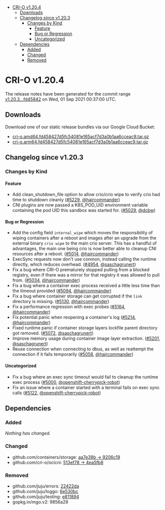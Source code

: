 - [CRI-O v1.20.4](#cri-o-v1204)
  - [Downloads](#downloads)
  - [Changelog since v1.20.3](#changelog-since-v1203)
    - [Changes by Kind](#changes-by-kind)
      - [Feature](#feature)
      - [Bug or Regression](#bug-or-regression)
      - [Uncategorized](#uncategorized)
  - [Dependencies](#dependencies)
    - [Added](#added)
    - [Changed](#changed)
    - [Removed](#removed)

# CRI-O v1.20.4

The release notes have been generated for the commit range
[v1.20.3...fd45842](https://github.com/cri-o/cri-o/compare/v1.20.3...fd458427d5fc54081e165acf7d3a0b1aa6cceac9) on Wed, 01 Sep 2021 00:37:00 UTC.

## Downloads

Download one of our static release bundles via our Google Cloud Bucket:

- [cri-o.amd64.fd458427d5fc54081e165acf7d3a0b1aa6cceac9.tar.gz](https://storage.googleapis.com/k8s-conform-cri-o/artifacts/cri-o.amd64.fd458427d5fc54081e165acf7d3a0b1aa6cceac9.tar.gz)
- [cri-o.arm64.fd458427d5fc54081e165acf7d3a0b1aa6cceac9.tar.gz](https://storage.googleapis.com/k8s-conform-cri-o/artifacts/cri-o.arm64.fd458427d5fc54081e165acf7d3a0b1aa6cceac9.tar.gz)

## Changelog since v1.20.3

### Changes by Kind

#### Feature
 - Add clean_shutdown_file option to allow crio/crio wipe to verify crio had time to shutdown cleanly ([#5229](https://github.com/cri-o/cri-o/pull/5229), [@haircommander](https://github.com/haircommander))
 - CNI plugins are now passed a K8S_POD_UID environment variable containing the pod UID this sandbox was started for. ([#5029](https://github.com/cri-o/cri-o/pull/5029), [@dcbw](https://github.com/dcbw))

#### Bug or Regression
 - Add the config field `internal_wipe` which moves the responsibility of wiping containers after a reboot and images after an upgrade from the external binary `crio wipe` to the main crio server. This has a handful of advantages, the main one being crio is now better able to cleanup CNI resources after a reboot. ([#5014](https://github.com/cri-o/cri-o/pull/5014), [@haircommander](https://github.com/haircommander))
 - ExecSync requests now don't use conmon, instead calling the runtime directly, which reduces overhead. ([#4954](https://github.com/cri-o/cri-o/pull/4954), [@saschagrunert](https://github.com/saschagrunert))
 - Fix a bug where CRI-O prematurely stopped pulling from a blocked registry, even if there was a mirror for that registry it was allowed to pull from. ([#5034](https://github.com/cri-o/cri-o/pull/5034), [@haircommander](https://github.com/haircommander))
 - Fix a bug where a container exec process received a little less time than the timeout provided ([#5094](https://github.com/cri-o/cri-o/pull/5094), [@haircommander](https://github.com/haircommander))
 - Fix a bug where container storage can get corrupted if the `link` directory is missing. ([#5130](https://github.com/cri-o/cri-o/pull/5130), [@haircommander](https://github.com/haircommander))
 - Fix a performance regression with exec probes ([#5164](https://github.com/cri-o/cri-o/pull/5164), [@haircommander](https://github.com/haircommander))
 - Fix potential panic when reopening a container's log ([#5214](https://github.com/cri-o/cri-o/pull/5214), [@haircommander](https://github.com/haircommander))
 - Fixed runtime panic if container storage layers lockfile parent directory got removed. ([#5072](https://github.com/cri-o/cri-o/pull/5072), [@saschagrunert](https://github.com/saschagrunert))
 - Improve memory usage during container image layer extraction. ([#5201](https://github.com/cri-o/cri-o/pull/5201), [@saschagrunert](https://github.com/saschagrunert))
 - Reuse connection when connecting to dbus, as well as reattempt the connection if it fails temporarily ([#5058](https://github.com/cri-o/cri-o/pull/5058), [@haircommander](https://github.com/haircommander))

#### Uncategorized
 - Fix a bug where an exec sync timeout would fail to cleanup the runtime exec process ([#5000](https://github.com/cri-o/cri-o/pull/5000), [@openshift-cherrypick-robot](https://github.com/openshift-cherrypick-robot))
 - Fix an issue where a container started with a terminal fails on exec sync calls ([#5122](https://github.com/cri-o/cri-o/pull/5122), [@openshift-cherrypick-robot](https://github.com/openshift-cherrypick-robot))

## Dependencies

### Added
_Nothing has changed._

### Changed
- github.com/containers/storage: [aa7e38b → 9206c19](https://github.com/containers/storage/compare/aa7e38b...9206c19)
- github.com/cri-o/ocicni: [513ef78 → 4ea5fb8](https://github.com/cri-o/ocicni/compare/513ef78...4ea5fb8)

### Removed
- github.com/juju/errors: [22422da](https://github.com/juju/errors/tree/22422da)
- github.com/juju/loggo: [6e530bc](https://github.com/juju/loggo/tree/6e530bc)
- github.com/juju/testing: [e811894](https://github.com/juju/testing/tree/e811894)
- gopkg.in/mgo.v2: 9856a29

